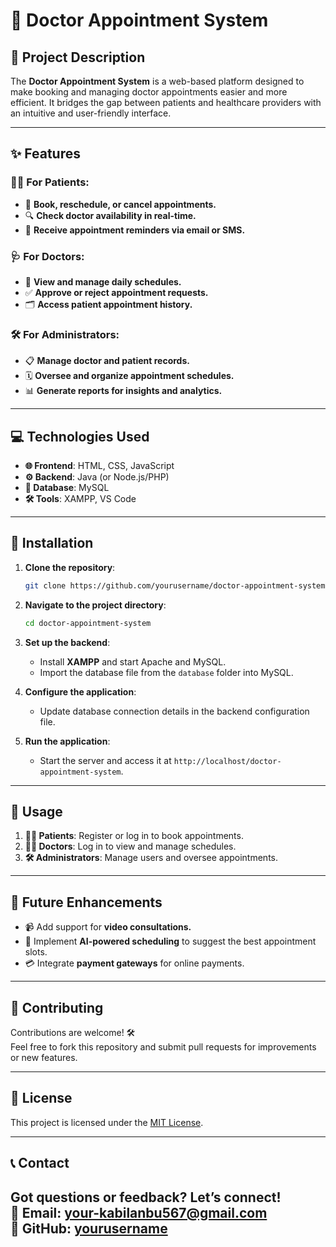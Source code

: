 


# 🏥 Doctor Appointment System

## 📝 Project Description  
The **Doctor Appointment System** is a web-based platform designed to make booking and managing doctor appointments easier and more efficient. It bridges the gap between patients and healthcare providers with an intuitive and user-friendly interface.

---

## ✨ Features  

### 👩‍⚕️ For Patients:  
- 📅 **Book, reschedule, or cancel appointments.**  
- 🔍 **Check doctor availability in real-time.**  
- 📲 **Receive appointment reminders via email or SMS.**

### 🩺 For Doctors:  
- 📖 **View and manage daily schedules.**  
- ✅ **Approve or reject appointment requests.**  
- 🗂 **Access patient appointment history.**

### 🛠 For Administrators:  
- 📋 **Manage doctor and patient records.**  
- 🗓 **Oversee and organize appointment schedules.**  
- 📊 **Generate reports for insights and analytics.**

---

## 💻 Technologies Used  

- **🌐 Frontend**: HTML, CSS, JavaScript  
- **⚙️ Backend**: Java (or Node.js/PHP)  
- **📂 Database**: MySQL  
- **🛠 Tools**: XAMPP, VS Code  

---

## 🚀 Installation  

1. **Clone the repository**:  
   ```bash
   git clone https://github.com/yourusername/doctor-appointment-system.git
   ```  

2. **Navigate to the project directory**:  
   ```bash
   cd doctor-appointment-system
   ```  

3. **Set up the backend**:  
   - Install **XAMPP** and start Apache and MySQL.  
   - Import the database file from the `database` folder into MySQL.  

4. **Configure the application**:  
   - Update database connection details in the backend configuration file.  

5. **Run the application**:  
   - Start the server and access it at `http://localhost/doctor-appointment-system`.

---

## 📖 Usage  

1. **👨‍💻 Patients**: Register or log in to book appointments.  
2. **👩‍⚕️ Doctors**: Log in to view and manage schedules.  
3. **🛠 Administrators**: Manage users and oversee appointments.

---

## 🔮 Future Enhancements  

- 📹 Add support for **video consultations.**  
- 🤖 Implement **AI-powered scheduling** to suggest the best appointment slots.  
- 💳 Integrate **payment gateways** for online payments.  

---

## 🤝 Contributing  

Contributions are welcome! 🛠  
Feel free to fork this repository and submit pull requests for improvements or new features.  

---

## 📜 License  

This project is licensed under the [MIT License](LICENSE).  

---

## 📞 Contact  

Got questions or feedback? Let’s connect!  
📧 **Email**: your-kabilanbu567@gmail.com  
👤 **GitHub**: [yourusername](https://github.com/KabilKabilan)
---
